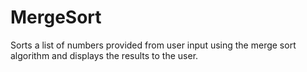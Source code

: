 # MergeSort
Sorts a list of numbers provided from user input using the merge sort algorithm and displays the results to the user.
